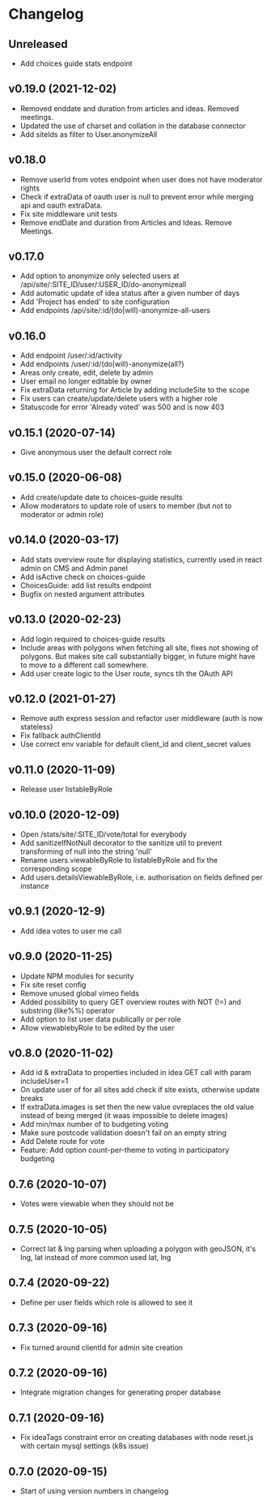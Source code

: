 # Changelog

## Unreleased
* Add choices guide stats endpoint

## v0.19.0 (2021-12-02)
* Removed enddate and duration from articles and ideas. Removed meetings.
* Updated the use of charset and collation in the database connector
* Add siteIds as filter to User.anonymizeAll

## v0.18.0
* Remove userId from votes endpoint when user does not have moderator rights
* Check if extraData of oauth user is null to prevent error while merging api and oauth extraData.
* Fix site middleware unit tests
* Remove endDate and duration from Articles and Ideas. Remove Meetings.

## v0.17.0
* Add option to anonymize only selected users at /api/site/:SITE_ID/user/:USER_ID/do-anonymizeall
* Add automatic update of idea status after a given number of days
* Add 'Project has ended' to site configuration
* Add endpoints /api/site/:id/(do|will)-anonymize-all-users

## v0.16.0
* Add endpoint /user/:id/activity
* Add endpoints /user/:id/(do|will)-anonymize(all?)
* Areas only create, edit, delete by admin
* User email no longer editable by owner
* Fix extraData returning for Article by adding includeSite to the scope
* Fix users can create/update/delete users with a higher role
* Statuscode for error 'Already voted' was 500 and is now 403

## v0.15.1 (2020-07-14)
* Give anonymous user the default correct role

## v0.15.0 (2020-06-08)
* Add create/update date to choices-guide results
* Allow moderators to update role of users to member (but not to moderator or admin role)


## v0.14.0 (2020-03-17)
* Add stats overview route for displaying statistics, currently used in react admin on CMS and Admin panel
* Add isActive check on choices-guide
* ChoicesGuide: add list results endpoint
* Bugfix on nested argument attributes

## v0.13.0 (2020-02-23)
* Add login required to choices-guide results
* Include areas with polygons when fetching all site, fixes not showing of polygons. But makes site call substantially bigger, in future might have to move to a different call somewhere.
* Add user create logic to the User route, syncs tih the OAuth API

## v0.12.0 (2021-01-27)
* Remove auth express session and refactor user middleware (auth is now stateless)
* Fix fallback authClientId
* Use correct env variable for default client_id and client_secret values

## v0.11.0 (2020-11-09)
* Release user listableByRole

## v0.10.0 (2020-12-09)
* Open /stats/site/:SITE_ID/vote/total for everybody
* Add sanitizeIfNotNull decorator to the sanitize util to prevent transforming of null into the string 'null'
* Rename users.viewableByRole to listableByRole and fix the corresponding scope
* Add users.detailsViewableByRole, i.e. authorisation on fields defined per instance

## v0.9.1 (2020-12-9)
* Add idea votes to user me call

## v0.9.0 (2020-11-25)
* Update NPM modules for security
* Fix site reset config
* Remove unused global vimeo fields
* Added possibility to query GET overview routes with NOT (!=) and substring (like%%) operator
* Add option to list user data publically or per role
* Allow viewablebyRole to be edited by the user


## v0.8.0 (2020-11-02)
* Add id & extraData to properties included in idea GET call with param includeUser=1
* On update user of for all sites add check if site exists, otherwise update breaks
* If extraData.images is set then the new value ovreplaces the old value instead of being merged (it waas impossible to delete images)
* Add min/max number of to budgeting voting
* Make sure postcode validation doesn't fail on an empty string
* Add Delete route for vote
* Feature: Add option count-per-theme to voting in participatory budgeting

## 0.7.6 (2020-10-07)
* Votes were viewable when they should not be

## 0.7.5 (2020-10-05)
* Correct lat & lng parsing when uploading a polygon with geoJSON, it's lng, lat instead of more common used lat, lng

## 0.7.4 (2020-09-22)
* Define per user fields which role is allowed to see it

## 0.7.3 (2020-09-16)
* Fix turned around clientId for admin site creation

## 0.7.2 (2020-09-16)
* Integrate migration changes for generating proper database

## 0.7.1 (2020-09-16)
* Fix ideaTags constraint error on creating databases with node reset.js with certain mysql settings (k8s issue)

## 0.7.0 (2020-09-15)
* Start of using version numbers in changelog
